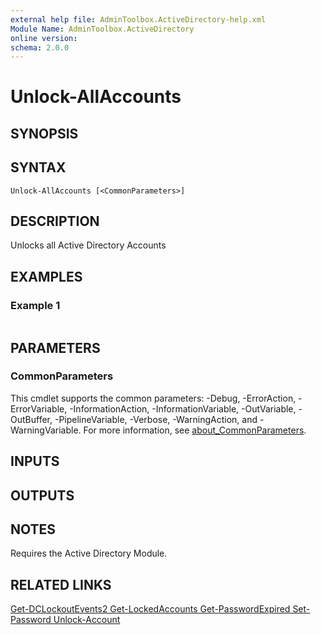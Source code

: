```yaml
---
external help file: AdminToolbox.ActiveDirectory-help.xml
Module Name: AdminToolbox.ActiveDirectory
online version:
schema: 2.0.0
---
```


# Unlock-AllAccounts

## SYNOPSIS

## SYNTAX

```
Unlock-AllAccounts [<CommonParameters>]
```

## DESCRIPTION
Unlocks all Active Directory Accounts

## EXAMPLES

### Example 1
```powershell

```



## PARAMETERS

### CommonParameters
This cmdlet supports the common parameters: -Debug, -ErrorAction, -ErrorVariable, -InformationAction, -InformationVariable, -OutVariable, -OutBuffer, -PipelineVariable, -Verbose, -WarningAction, and -WarningVariable. For more information, see [about_CommonParameters](http://go.microsoft.com/fwlink/?LinkID=113216).

## INPUTS

## OUTPUTS

## NOTES
Requires the Active Directory Module.

## RELATED LINKS

[Get-DCLockoutEvents2
Get-LockedAccounts
Get-PasswordExpired
Set-Password
Unlock-Account]()

